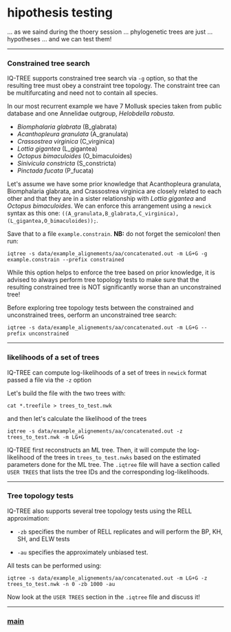 # hipothesis testing

… as we saind during the thoery session … phylogenetic trees are just … hypotheses … and we can test them!

---

### Constrained tree search

IQ-TREE supports constrained tree search via ```-g``` option, so that the resulting tree must obey a constraint tree topology. The constraint tree can be multifurcating and need not to contain all species.

In our most recurrent example we have 7 Mollusk species taken from public database and one Annelidae outgroup, *Helobdella robusta*.

* *Biomphalaria glabrata* (B_glabrata)
* *Acanthopleura granulata* (A_granulata)
* *Crassostrea virginica* (C_virginica)
* *Lottia gigantea* (L_gigantea)
* *Octopus bimaculoides* (O_bimaculoides)
* *Sinivicula constricta* (S_constricta)
* *Pinctada fucata* (P_fucata)

Let's assume we have some prior knowledge that Acanthopleura granulata, Biomphalaria glabrata, and Crassostrea virginica are closely related to each other and that they are in a sister relationship with _Lottia gigantea_ and _Octopus bimaculoides_. We can enforce this arrangement using a ```newick``` syntax as this one: ```((A_granulata,B_glabrata,C_virginica),(L_gigantea,O_bimaculoides));```. 

Save that to a file ```example.constrain```. __NB:__ do not forget the semicolon! then run:

```iqtree -s data/example_alignements/aa/concatenated.out -m LG+G -g example.constrain --prefix constrained```

While this option helps to enforce the tree based on prior knowledge, it is advised to always perform tree topology tests to make sure that the resulting constrained tree is NOT significantly worse than an unconstrained tree! 

Before exploring tree topology tests between the constrained and unconstrained trees, oerform an unconstrained tree search:

```iqtree -s data/example_alignements/aa/concatenated.out -m LG+G --prefix unconstrained```

---

### likelihoods of a set of trees

IQ-TREE can compute log-likelihoods of a set of trees in ```newick``` format passed a file via the ```-z``` option

Let's build the file with the two trees with:

```cat *.treefile > trees_to_test.nwk```

and then let's calculate the likelihood of the trees

```iqtree -s data/example_alignements/aa/concatenated.out -z trees_to_test.nwk -m LG+G```

 IQ-TREE first reconstructs an ML tree. Then, it will compute the log-likelihood of the trees in ```trees_to_test.nwks``` based on the estimated parameters done for the ML tree. The ```.iqtree``` file will have a section called ```USER TREES``` that lists the tree IDs and the corresponding log-likelihoods.

---

### Tree topology tests

IQ-TREE also supports several tree topology tests using the RELL approximation:

-  ```-zb``` specifies the number of RELL replicates and will perform the BP, KH, SH, and ELW tests

- ```-au``` specifies the approximately unbiased test.

All tests can be performed using:

```iqtree -s data/example_alignements/aa/concatenated.out -m LG+G -z trees_to_test.nwk -n 0 -zb 1000 -au```

Now look at the ```USER TREES``` section in the ```.iqtree``` file and discuss it!

---

### [main](https://github.com/for-giobbe/MP25/tree/main)